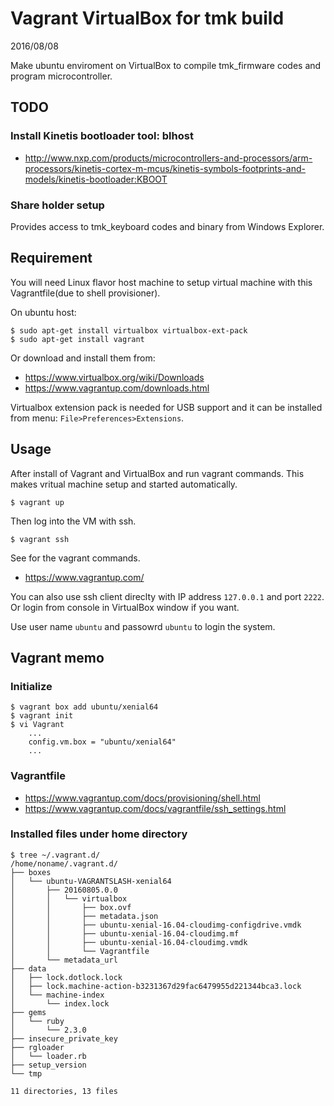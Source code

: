 Vagrant VirtualBox for tmk build
================================
2016/08/08

Make ubuntu enviroment on VirtualBox to compile tmk_firmware codes and program microcontroller.


TODO
----
### Install Kinetis bootloader tool: blhost
- http://www.nxp.com/products/microcontrollers-and-processors/arm-processors/kinetis-cortex-m-mcus/kinetis-symbols-footprints-and-models/kinetis-bootloader:KBOOT

### Share holder setup
Provides access to tmk_keyboard codes and binary from Windows Explorer.


Requirement
-----------
You will need Linux flavor host machine to setup virtual machine with this Vagrantfile(due to shell provisioner).

On ubuntu host:

    $ sudo apt-get install virtualbox virtualbox-ext-pack
    $ sudo apt-get install vagrant

Or download and install them from:
- https://www.virtualbox.org/wiki/Downloads
- https://www.vagrantup.com/downloads.html

Virtualbox extension pack is needed for USB support and it can be installed from menu: `File>Preferences>Extensions`.


Usage
-----
After install of Vagrant and VirtualBox and run vagrant commands. This makes vritual machine setup and started automatically.

    $ vagrant up

Then log into the VM with ssh.

    $ vagrant ssh

See for the vagrant commands.

- https://www.vagrantup.com/


You can also use ssh client direclty with IP address `127.0.0.1` and port `2222`.  Or login from console in VirtualBox window if you want.

Use user name `ubuntu` and passowrd `ubuntu` to login the system.


Vagrant memo
------------
### Initialize

    $ vagrant box add ubuntu/xenial64
    $ vagrant init
    $ vi Vagrant
        ...
        config.vm.box = "ubuntu/xenial64"
        ...


### Vagrantfile
- https://www.vagrantup.com/docs/provisioning/shell.html
- https://www.vagrantup.com/docs/vagrantfile/ssh_settings.html


### Installed files under home directory
```
$ tree ~/.vagrant.d/
/home/noname/.vagrant.d/
├── boxes
│   └── ubuntu-VAGRANTSLASH-xenial64
│       ├── 20160805.0.0
│       │   └── virtualbox
│       │       ├── box.ovf
│       │       ├── metadata.json
│       │       ├── ubuntu-xenial-16.04-cloudimg-configdrive.vmdk
│       │       ├── ubuntu-xenial-16.04-cloudimg.mf
│       │       ├── ubuntu-xenial-16.04-cloudimg.vmdk
│       │       └── Vagrantfile
│       └── metadata_url
├── data
│   ├── lock.dotlock.lock
│   ├── lock.machine-action-b3231367d29fac6479955d221344bca3.lock
│   └── machine-index
│       └── index.lock
├── gems
│   └── ruby
│       └── 2.3.0
├── insecure_private_key
├── rgloader
│   └── loader.rb
├── setup_version
└── tmp

11 directories, 13 files
```
